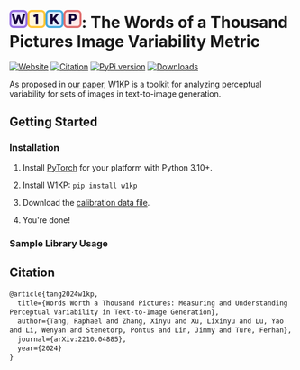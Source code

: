 # <img src="icon-banner.svg" height="32" style="position: relative; margin-top: 15px;"/>: The Words of a Thousand Pictures Image Variability Metric
[![Website](https://img.shields.io/badge/Website-online-green.svg)](http://w1kp.com) [![Citation](https://img.shields.io/badge/Citation-arXiv-orange.svg)](https://gist.github.com/daemon/639de6fea584d7df1a62f04a2ea0cdad) [![PyPi version](https://badgen.net/pypi/v/w1kp?color=blue)](https://pypi.org/project/w1kp) [![Downloads](https://static.pepy.tech/badge/w1kp)](https://pepy.tech/project/w1kp)

As proposed in [our paper](), W1KP is a toolkit for analyzing perceptual variability for sets of images in text-to-image generation.

## Getting Started

### Installation
1. Install [PyTorch](https://pytorch.org) for your platform with Python 3.10+.

2. Install W1KP: `pip install w1kp`

3. Download the [calibration data file](cdf-xy.pt).

4. You're done!

### Sample Library Usage

## Citation
```
@article{tang2024w1kp,
  title={Words Worth a Thousand Pictures: Measuring and Understanding Perceptual Variability in Text-to-Image Generation},
  author={Tang, Raphael and Zhang, Xinyu and Xu, Lixinyu and Lu, Yao and Li, Wenyan and Stenetorp, Pontus and Lin, Jimmy and Ture, Ferhan},
  journal={arXiv:2210.04885},
  year={2024}
}
```
